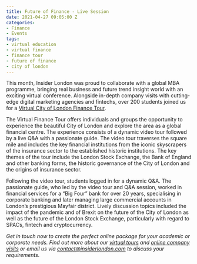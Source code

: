 ```yaml
---
title: Future of Finance - Live Session
date: 2021-04-27 09:05:00 Z
categories:
- Finance
- Events
tags:
- virtual education
- virtual finance
- finance tour
- future of finance
- city of london
---
```


This month, Insider London was proud to collaborate with a global MBA programme, bringing real business and future trend insight world with an exciting virtual conference. Alongside in-depth company visits with cutting-edge digital marketing agencies and fintechs, over 200 students joined us for a [Virtual City of London Finance Tour](https://www.insiderlondon.com/online-education/virtual-tours/#virtual-city-of-london-finance-tour).

The Virtual Finance Tour offers individuals and groups the opportunity to experience the beautiful City of London and explore the area as a global financial centre. The experience consists of a dynamic video tour followed by a live Q&A with a passionate guide. The video tour traverses the square mile and includes the key financial institutions from the iconic skyscrapers of the insurance sector to the established historic institutions. The key themes of the tour include the London Stock Exchange, the Bank of England and other banking forms, the historic governance of the City of London and the origins of insurance sector.

Following the video tour, students logged in for a dynamic Q&A. The passionate guide, who led by the video tour and Q&A session, worked in financial services for a “Big Four” bank for over 20 years, specialising in corporate banking and later managing large commercial accounts in London’s prestigious Mayfair district. Lively discussion topics included the impact of the pandemic and of Brexit on the future of the City of London as well as the future of the London Stock Exchange, particularly with regard to SPACs, fintech and cryptocurrency.

*Get in touch now to create the perfect online package for your academic or corporate needs. Find out more about our [virtual tours](https://www.insiderlondon.com/online-education/virtual-tours) and [online company visits](https://www.insiderlondon.com/online-education/online-company-visits/) or email us via [contact@insiderlondon.com](mailto:contact@insiderlondon.com) to discuss your requirements.*
